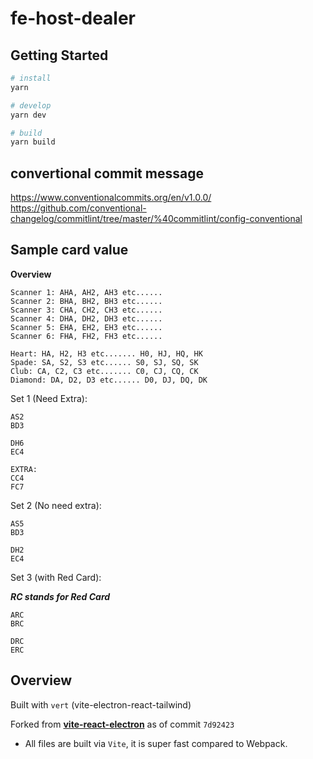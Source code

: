 # fe-host-dealer

## Getting Started

```bash
# install
yarn

# develop
yarn dev

# build
yarn build
```

## convertional commit message

https://www.conventionalcommits.org/en/v1.0.0/ <br />
https://github.com/conventional-changelog/commitlint/tree/master/%40commitlint/config-conventional

## Sample card value

**Overview**

```
Scanner 1: AHA, AH2, AH3 etc......
Scanner 2: BHA, BH2, BH3 etc......
Scanner 3: CHA, CH2, CH3 etc......
Scanner 4: DHA, DH2, DH3 etc......
Scanner 5: EHA, EH2, EH3 etc......
Scanner 6: FHA, FH2, FH3 etc......

Heart: HA, H2, H3 etc....... H0, HJ, HQ, HK
Spade: SA, S2, S3 etc...... S0, SJ, SQ, SK
Club: CA, C2, C3 etc....... C0, CJ, CQ, CK
Diamond: DA, D2, D3 etc...... D0, DJ, DQ, DK

```

Set 1 (Need Extra):

```
AS2
BD3

DH6
EC4

EXTRA:
CC4
FC7
```

Set 2 (No need extra):

```
AS5
BD3

DH2
EC4
```

Set 3 (with Red Card):

***RC stands for Red Card***

```
ARC
BRC

DRC
ERC
```

## Overview

Built with `vert` (vite-electron-react-tailwind)

Forked from **[vite-react-electron](https://github.com/caoxiemeihao/vite-react-electron)** as of commit `7d92423`

- All files are built via `Vite`, it is super fast compared to Webpack.

